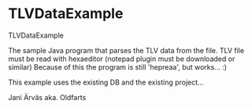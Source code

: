 # TLVDataExample
TLVDataExample

The sample Java program that parses the TLV data from the file. 
TLV file must be read with hexaeditor (notepad plugin must be downloaded or similar)
Because of this the program is still 'hepreaa', but works... :)

This example uses the existing DB and the existing project...

Jani Ärväs aka. Oldfarts
